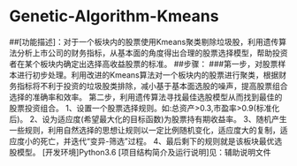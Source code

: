 # Genetic-Algorithm-Kmeans
##[功能描述]：对于一个板块内的股票使用Kmeans聚类剔除垃圾股，利用遗传算法分析上市公司的财务指标，从基本面的角度得出合理的股票选择模型，帮助投资者在某个板块内确定出选择高收益股票的标准。
##步骤：
###第一步，对股票样本进行初步处理。利用改进的Kmeans算法对一个板块内的股票进行聚类，根据财务指标将不利于投资的垃圾股类排除，减小基于基本面选股的噪声，提高股票组合选择的准确率和效率。
第二步，利用遗传算法寻找最佳选股模型从而找到最佳的股票投资组合。
1、设置一个股票选择规则。如:总资产>0.3,市盈率>0.9(标准化后)。
2、设为适应度(希望最大化的目标函数)为股票持有期收益率。
3、随机产生一些规则，利用自然选择的思想让规则以一定比例随机变化，适应度大的复制，适应度小的死亡，并迭代“变异-筛选”过程。
4、最后剩下的规则就是该板块最优选股模型。
[开发环境]Python3.6
[项目结构简介及运行说明]见：辅助说明文件
